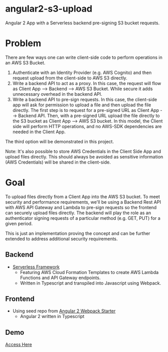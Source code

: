 # angular2-s3-upload
Angular 2 App with a Serverless backend pre-signing S3 bucket requests.

# Problem

There are few ways one can write client-side code to perform operations in an AWS S3 Bucket.

1. Authenticate with an Identity Provider (e.g. AWS Cognito) and then request upload from the client-side to AWS S3 directly.
2. Write a backend API to act as a proxy. In this case, the request will flow as Client App --> Backend --> AWS S3 Bucket. While secure it adds unnecessary overhead in the backend API.
3. Write a backend API to pre-sign requests. In this case, the client-side app will ask for permission to upload a file and then upload the file directly.
The first step is to request for a pre-signed URL as Client App --> Backend API. Then, with a pre-signed URL upload the file directly to the S3 bucket as Client App --> AWS S3 bucket. In this model, the Client side will perform HTTP operations, and no AWS-SDK dependencies are needed in the Client App.

The third option will be demonstrated in this project.

Note: It's also possible to store AWS Credentials in the Client Side App and upload files directly. This should always be avoided as sensitive information (AWS Credentials) will be shared in the client-side.

# Goal

To upload files directly from a Client App into the AWS S3 bucket. To meet security and performance requirements, we'll be using a Backend Rest API with AWS API Gateway and Lambda to pre-sign requests so the frontend can securely upload files directly. The backend will play the role as an authenticator signing requests of a particular method (e.g. GET, PUT) for a given period.

This is just an implementation proving the concept and can be further extended to address additional security requirements.

## Backend

* [Serverless Framework](https://serverless.com/)
    * Featuring AWS Cloud Formation Templates to create AWS Lambda Functions and API Gateway endpoints.
    * Written in Typescript and transpiled into Javascript using Webpack.


## Frontend

* Using seed repo from [Angular 2 Webpack Starter](https://github.com/AngularClass/angular2-webpack-starter)
    * Angular 2 written in Typescript


## Demo

[Access Here](http://angular-s3-upload-fe.s3-website-ap-southeast-2.amazonaws.com/)
